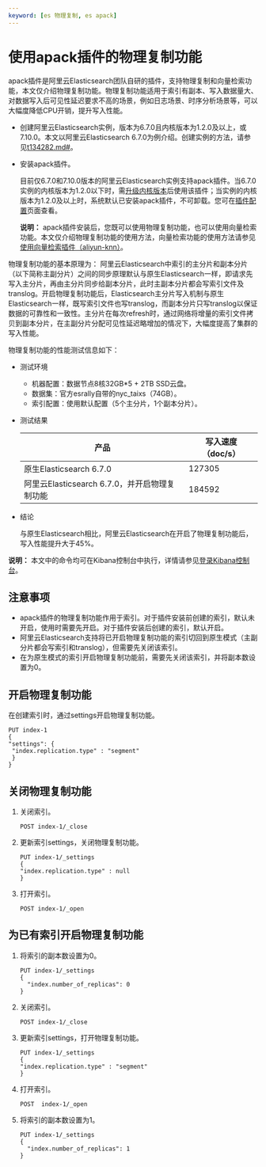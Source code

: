 ```yaml
---
keyword: [es 物理复制, es apack]
---
```


# 使用apack插件的物理复制功能

apack插件是阿里云Elasticsearch团队自研的插件，支持物理复制和向量检索功能，本文仅介绍物理复制功能。物理复制功能适用于索引有副本、写入数据量大、对数据写入后可见性延迟要求不高的场景，例如日志场景、时序分析场景等，可以大幅度降低CPU开销，提升写入性能。

-   创建阿里云Elasticsearch实例，版本为6.7.0且内核版本为1.2.0及以上，或7.10.0。本文以阿里云Elasticsearch 6.7.0为例介绍。创建实例的方法，请参见[t134282.md\#](/intl.zh-CN/Elasticsearch/管理实例/创建阿里云Elasticsearch实例.md)。
-   安装apack插件。

    目前仅6.7.0和7.10.0版本的阿里云Elasticsearch实例支持apack插件。当6.7.0实例的内核版本为1.2.0以下时，需[升级内核版本](/intl.zh-CN/Elasticsearch/版本升级/升级版本.md)后使用该插件；当实例的内核版本为1.2.0及以上时，系统默认已安装apack插件，不可卸载。您可在[插件配置](/intl.zh-CN/Elasticsearch/插件配置/插件配置概述.md)页面查看。

    **说明：** apack插件安装后，您既可以使用物理复制功能，也可以使用向量检索功能。本文仅介绍物理复制功能的使用方法，向量检索功能的使用方法请参见[使用向量检索插件（aliyun-knn）]()。


物理复制功能的基本原理为： 阿里云Elasticsearch中索引的主分片和副本分片（以下简称主副分片）之间的同步原理默认与原生Elasticsearch一样，即请求先写入主分片，再由主分片同步给副本分片，此时主副本分片都会写索引文件及translog。开启物理复制功能后，Elasticsearch主分片写入机制与原生Elasticsearch一样，既写索引文件也写translog，而副本分片只写translog以保证数据的可靠性和一致性。主分片在每次refresh时，通过网络将增量的索引文件拷贝到副本分片，在主副分片分配可见性延迟略增加的情况下，大幅度提高了集群的写入性能。

物理复制功能的性能测试信息如下：

-   测试环境
    -   机器配置：数据节点8核32GB\*5 + 2TB SSD云盘。
    -   数据集：官方esrally自带的nyc\_taixs（74GB）。
    -   索引配置：使用默认配置（5个主分片，1个副本分片）。
-   测试结果

    |产品|写入速度（doc/s）|
    |--|-----------|
    |原生Elasticsearch 6.7.0|127305|
    |阿里云Elasticsearch 6.7.0，并开启物理复制功能|184592|

-   结论

    与原生Elasticsearch相比，阿里云Elasticsearch在开启了物理复制功能后，写入性能提升大于45%。


**说明：** 本文中的命令均可在Kibana控制台中执行，详情请参见[登录Kibana控制台](/intl.zh-CN/Elasticsearch/可视化控制/Kibana/登录Kibana控制台.md)。

## 注意事项

-   apack插件的物理复制功能作用于索引。对于插件安装前创建的索引，默认未开启，使用时需要先开启。对于插件安装后创建的索引，默认开启。
-   阿里云Elasticsearch支持将已开启物理复制功能的索引切回到原生模式（主副分片都会写索引和translog），但需要先关闭该索引。
-   在为原生模式的索引开启物理复制功能前，需要先关闭该索引，并将副本数设置为0。

## 开启物理复制功能

在创建索引时，通过settings开启物理复制功能。

```
PUT index-1
{
"settings": {
 "index.replication.type" : "segment"
 }
}
```

## 关闭物理复制功能

1.  关闭索引。

    ```
    POST index-1/_close
    ```

2.  更新索引settings，关闭物理复制功能。

    ```
    PUT index-1/_settings
    {
    "index.replication.type" : null
    }
    ```

3.  打开索引。

    ```
    POST index-1/_open
    ```


## 为已有索引开启物理复制功能

1.  将索引的副本数设置为0。

    ```
    PUT index-1/_settings
    {
      "index.number_of_replicas": 0
    }
    ```

2.  关闭索引。

    ```
    POST index-1/_close
    ```

3.  更新索引settings，打开物理复制功能。

    ```
    PUT index-1/_settings
    {
    "index.replication.type" : "segment"
    }
    ```

4.  打开索引。

    ```
    POST  index-1/_open
    ```

5.  将索引的副本数设置为1。

    ```
    PUT index-1/_settings
    {
      "index.number_of_replicas": 1
    }
    ```


